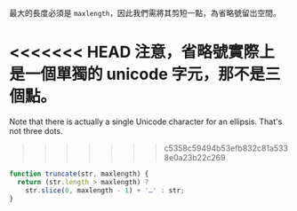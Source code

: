 最大的長度必須是 `maxlength`，因此我們需將其剪短一點，為省略號留岀空間。

<<<<<<< HEAD
注意，省略號實際上是一個單獨的 unicode 字元，那不是三個點。
=======
Note that there is actually a single Unicode character for an ellipsis. That's not three dots.
>>>>>>> c5358c59494b53efb832c81a5338e0a23b22c269

```js run demo
function truncate(str, maxlength) {
  return (str.length > maxlength) ?
    str.slice(0, maxlength - 1) + '…' : str;
}
```
